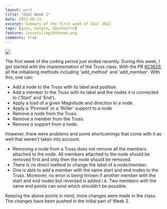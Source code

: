 ```yaml
---
layout: post
title: "GSoC Week 1"
date: 2022-06-21
excerpt: Summary of the first week of GSoC 2022
tags: [gsoc, Google, OpenSource]
feature: /assets/img/Unknown.png
comments: true
---
```


<img src="{{site.baseurl}}/assets/img/Sympy.png">

The first week of the coding period just ended recently. During this week, I got started with the implementation of the Truss class. With the PR [#23629](https://github.com/sympy/sympy/pull/23629), all the initialising methods including 'add_method' and 'add_member'. With this, one can:
- Add a node to the Truss with its label and position.
- Add a member to the Truss with its label and the nodes it is connected to ('Start' and 'End').
- Apply a load of a given Magnitude and direction to a node.
- Apply a 'Pinnned' or a 'Roller' support to a node
- Remove a node from the Truss.
- Remove a member from the Truss.
- Remove a support from a node. 

However, there were problems and some shortcomings that come with it as well that weren't taken into account. 

- Removing a node from a Truss does not remove all the members attached to the node. All members attached to the node should be removed first and only then the node should be removed. 
- There is no direct method to change the label of a node/member. 
- One is able to add a member with the same start and end nodes to the Truss. Moreover, no error is being thrown if another member with the start and end nodes but reversed is added i.e. Two members with the same end points can exist which shouldn't be possible. 

Keeping the above points in mind, more changes were made in the class. The changes have been pushed in the initial part of Week 2. 